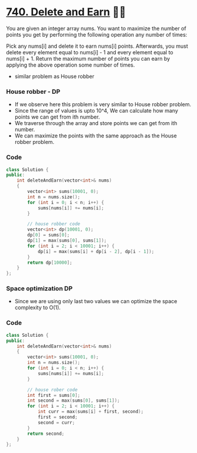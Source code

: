 # [740. Delete and Earn](https://leetcode.com/problems/delete-and-earn/) 🌟🌟

You are given an integer array nums. You want to maximize the number of points you get by performing the following operation any number of times:

Pick any nums[i] and delete it to earn nums[i] points. Afterwards, you must delete every element equal to nums[i] - 1 and every element equal to nums[i] + 1.
Return the maximum number of points you can earn by applying the above operation some number of times.

-   similar problem as House robber

### House robber - DP

-   If we observe here this problem is very similar to House robber problem.
-   Since the range of values is upto 10^4, We can calculate how many points we can get from ith number.
-   We traverse through the array and store points we can get from ith number.
-   We can maximize the points with the same approach as the House robber problem.

### Code

```cpp
class Solution {
public:
    int deleteAndEarn(vector<int>& nums)
    {
        vector<int> sums(10001, 0);
        int n = nums.size();
        for (int i = 0; i < n; i++) {
            sums[nums[i]] += nums[i];
        }

        // house robber code
        vector<int> dp(10001, 0);
        dp[0] = sums[0];
        dp[1] = max(sums[0], sums[1]);
        for (int i = 2; i < 10001; i++) {
            dp[i] = max(sums[i] + dp[i - 2], dp[i - 1]);
        }
        return dp[10000];
    }
};
```

### Space optimization DP

-   Since we are using only last two values we can optimize the space complexity to O(1).

### Code

```cpp
class Solution {
public:
    int deleteAndEarn(vector<int>& nums)
    {
        vector<int> sums(10001, 0);
        int n = nums.size();
        for (int i = 0; i < n; i++) {
            sums[nums[i]] += nums[i];
        }

        // house rober code
        int first = sums[0];
        int second = max(sums[0], sums[1]);
        for (int i = 2; i < 10001; i++) {
            int curr = max(sums[i] + first, second);
            first = second;
            second = curr;
        }
        return second;
    }
};
```
